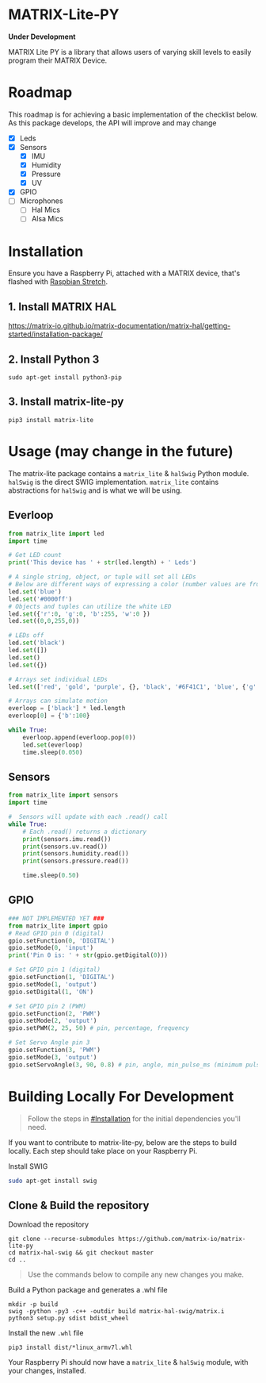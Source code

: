 # MATRIX-Lite-PY
**Under Development**

MATRIX Lite PY is a library that allows users of varying skill levels to easily program their MATRIX Device.

# Roadmap
This roadmap is for achieving a basic implementation of the checklist below. As this package develops, the API will improve and may change

- [x] Leds
- [x] Sensors
  - [x] IMU
  - [x] Humidity
  - [x] Pressure
  - [x] UV
- [x] GPIO
- [ ] Microphones
  - [ ] Hal Mics
  - [ ] Alsa Mics

# Installation

Ensure you have a Raspberry Pi, attached with a MATRIX device, that's flashed with [Raspbian Stretch](https://www.raspberrypi.org/blog/raspbian-stretch/).

## 1. Install MATRIX HAL
https://matrix-io.github.io/matrix-documentation/matrix-hal/getting-started/installation-package/

## 2. Install Python 3
```
sudo apt-get install python3-pip
```

## 3. Install matrix-lite-py
```
pip3 install matrix-lite
```


# Usage (may change in the future)
The matrix-lite package contains a `matrix_lite` & `halSwig` Python module. `halSwig` is the direct SWIG implementation. `matrix_lite` contains abstractions for `halSwig` and is what we will be using.

## Everloop
```python
from matrix_lite import led
import time

# Get LED count
print('This device has ' + str(led.length) + ' Leds')

# A single string, object, or tuple will set all LEDs
# Below are different ways of expressing a color (number values are from 0-255)
led.set('blue')
led.set('#0000ff')
# Objects and tuples can utilize the white LED
led.set({'r':0, 'g':0, 'b':255, 'w':0 })
led.set((0,0,255,0))

# LEDs off
led.set('black')
led.set([])
led.set()
led.set({})

# Arrays set individual LEDs
led.set(['red', 'gold', 'purple', {}, 'black', '#6F41C1', 'blue', {'g':255}])

# Arrays can simulate motion
everloop = ['black'] * led.length
everloop[0] = {'b':100}

while True:
    everloop.append(everloop.pop(0))
    led.set(everloop)
    time.sleep(0.050)
```

## Sensors
```python
from matrix_lite import sensors
import time

#  Sensors will update with each .read() call
while True:
    # Each .read() returns a dictionary
    print(sensors.imu.read())
    print(sensors.uv.read())
    print(sensors.humidity.read())
    print(sensors.pressure.read())

    time.sleep(0.50)
```

## GPIO
```python
### NOT IMPLEMENTED YET ###
from matrix_lite import gpio
# Read GPIO pin 0 (digital)
gpio.setFunction(0, 'DIGITAL')
gpio.setMode(0, 'input')
print('Pin 0 is: ' + str(gpio.getDigital(0)))

# Set GPIO pin 1 (digital)
gpio.setFunction(1, 'DIGITAL')
gpio.setMode(1, 'output')
gpio.setDigital(1, 'ON')

# Set GPIO pin 2 (PWM)
gpio.setFunction(2, 'PWM')
gpio.setMode(2, 'output')
gpio.setPWM(2, 25, 50) # pin, percentage, frequency

# Set Servo Angle pin 3
gpio.setFunction(3, 'PWM')
gpio.setMode(3, 'output')
gpio.setServoAngle(3, 90, 0.8) # pin, angle, min_pulse_ms (minimum pulse width for a PWM wave in milliseconds)
```

# Building Locally For Development
> Follow the steps in [#Installation](#installation) for the initial dependencies you'll need.

If you want to contribute to matrix-lite-py, below are the steps to build locally. Each step should take place on your Raspberry Pi.

Install SWIG 
```bash
sudo apt-get install swig
```

## Clone & Build the repository
Download the repository
```
git clone --recurse-submodules https://github.com/matrix-io/matrix-lite-py
cd matrix-hal-swig && git checkout master
cd ..
```
>Use the commands below to compile any new changes you make.

Build a Python package and generates a .whl file
```
mkdir -p build
swig -python -py3 -c++ -outdir build matrix-hal-swig/matrix.i
python3 setup.py sdist bdist_wheel
```
Install the new `.whl` file
```
pip3 install dist/*linux_armv7l.whl
```

Your Raspberry Pi should now have a `matrix_lite` & `halSwig` module, with your changes, installed.